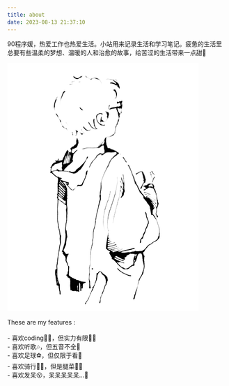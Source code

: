 ```yaml
---
title: about
date: 2023-08-13 21:37:10
---
```


90程序媛，热爱工作也热爱生活。小站用来记录生活和学习笔记。疲惫的生活里总要有些温柔的梦想、温暖的人和治愈的故事，给苦涩的生活带来一点甜🍩

![](images/about2.png)


These are my features :  
<br>\- 喜欢coding👩‍💻，但实力有限🤦‍♀️
<br>\- 喜欢听歌🎶，但五音不全🙊
<br>\- 喜欢足球⚽️，但仅限于看🙉
<br>\- 喜欢骑行🚴🏻，但是腿菜🤷‍♀️
<br>\- 喜欢发呆😮，呆呆呆呆呆...💭